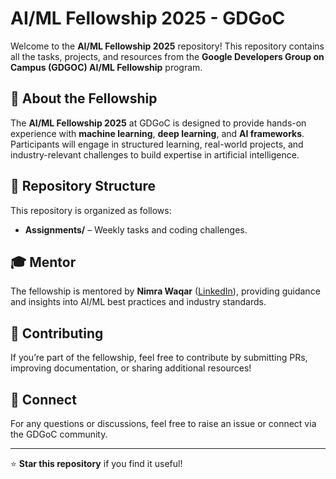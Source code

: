 # AI/ML Fellowship 2025 - GDGoC

Welcome to the **AI/ML Fellowship 2025** repository! This repository contains all the tasks, projects, and resources from the **Google Developers Group on Campus (GDGOC) AI/ML Fellowship** program.

## 📌 About the Fellowship
The **AI/ML Fellowship 2025** at GDGoC is designed to provide hands-on experience with **machine learning**, **deep learning**, and **AI frameworks**. Participants will engage in structured learning, real-world projects, and industry-relevant challenges to build expertise in artificial intelligence.

## 📂 Repository Structure
This repository is organized as follows:

- **Assignments/** – Weekly tasks and coding challenges.

## 🎓 Mentor
The fellowship is mentored by **Nimra Waqar** ([LinkedIn](https://linkedin.com/in/nimrah-waqar)), providing guidance and insights into AI/ML best practices and industry standards.

## 🤝 Contributing
If you’re part of the fellowship, feel free to contribute by submitting PRs, improving documentation, or sharing additional resources!

## 📢 Connect
For any questions or discussions, feel free to raise an issue or connect via the GDGoC community.

---

⭐ **Star this repository** if you find it useful!
